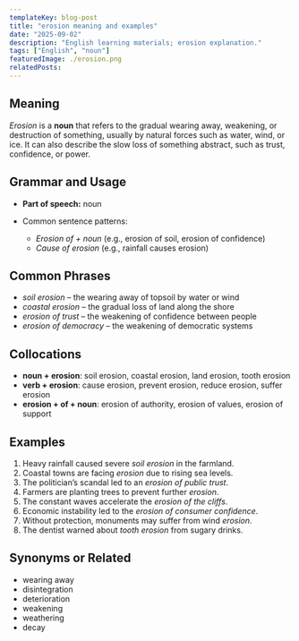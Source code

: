 ```yaml
---
templateKey: blog-post
title: "erosion meaning and examples"
date: "2025-09-02"
description: "English learning materials; erosion explanation."
tags: ["English", "noun"]
featuredImage: ./erosion.png
relatedPosts:
---
```


## Meaning

_Erosion_ is a **noun** that refers to the gradual wearing away, weakening, or destruction of something, usually by natural forces such as water, wind, or ice. It can also describe the slow loss of something abstract, such as trust, confidence, or power.

## Grammar and Usage

- **Part of speech:** noun
- Common sentence patterns:

  - _Erosion of + noun_ (e.g., erosion of soil, erosion of confidence)
  - _Cause of erosion_ (e.g., rainfall causes erosion)

## Common Phrases

- _soil erosion_ – the wearing away of topsoil by water or wind
- _coastal erosion_ – the gradual loss of land along the shore
- _erosion of trust_ – the weakening of confidence between people
- _erosion of democracy_ – the weakening of democratic systems

## Collocations

- **noun + erosion**: soil erosion, coastal erosion, land erosion, tooth erosion
- **verb + erosion**: cause erosion, prevent erosion, reduce erosion, suffer erosion
- **erosion + of + noun**: erosion of authority, erosion of values, erosion of support

## Examples

1. Heavy rainfall caused severe _soil erosion_ in the farmland.
2. Coastal towns are facing _erosion_ due to rising sea levels.
3. The politician’s scandal led to an _erosion of public trust_.
4. Farmers are planting trees to prevent further _erosion_.
5. The constant waves accelerate the _erosion of the cliffs_.
6. Economic instability led to the _erosion of consumer confidence_.
7. Without protection, monuments may suffer from wind _erosion_.
8. The dentist warned about _tooth erosion_ from sugary drinks.

## Synonyms or Related

- wearing away
- disintegration
- deterioration
- weakening
- weathering
- decay
